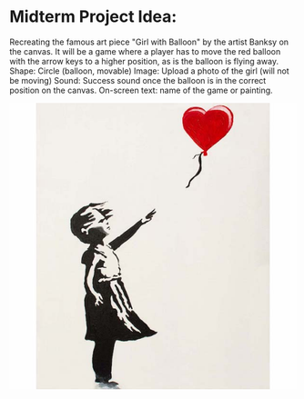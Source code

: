 # Midterm Project Idea:

Recreating the famous art piece "Girl with Balloon" by the artist Banksy on the canvas.
It will be a game where a player has to move the red balloon with the arrow keys to a higher position, as is the balloon is flying away.
Shape: Circle (balloon, movable)
Image: Upload a photo of the girl (will not be moving)
Sound: Success sound once the balloon is in the correct position on the canvas.
On-screen text: name of the game or painting.

![](https://github.com/SalamaAlmheiri/introToIM/blob/main/midtermProject/Banksy.jpg) 
